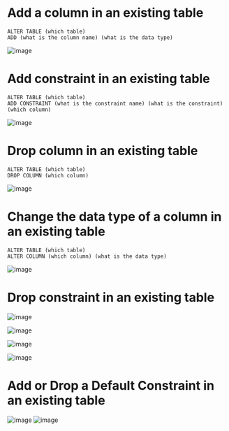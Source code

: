 # Add a column in an existing table

    ALTER TABLE (which table)
    ADD (what is the column name) (what is the data type)

![image](https://user-images.githubusercontent.com/60442877/210263833-ce6cafd2-d504-444b-a6b9-88502eade4b7.png)

# Add constraint in an existing table

    ALTER TABLE (which table)
    ADD CONSTRAINT (what is the constraint name) (what is the constraint) (which column)

![image](https://user-images.githubusercontent.com/60442877/210264436-fe05453c-0fc5-4ee2-a260-3b8655f80517.png)

# Drop column in an existing table

    ALTER TABLE (which table)
    DROP COLUMN (which column)
    
![image](https://user-images.githubusercontent.com/60442877/210265209-2dbf0afe-a203-4ee8-9153-53e7cd27dc97.png)

# Change the data type of a column in an existing table

    ALTER TABLE (which table)
    ALTER COLUMN (which column) (what is the data type)
 
![image](https://user-images.githubusercontent.com/60442877/210265334-03be89bd-4547-4516-a3bf-535e0d647204.png)

# Drop constraint in an existing table

![image](https://user-images.githubusercontent.com/60442877/210268556-810c0bba-f3c3-45e6-9e6c-2fac1fe94c62.png)

![image](https://user-images.githubusercontent.com/60442877/210268570-1568f995-cec9-40c8-b212-3dd67aa537bf.png)

![image](https://user-images.githubusercontent.com/60442877/210268594-7316effd-e9d3-496e-aac3-9861d7787ecd.png)

![image](https://user-images.githubusercontent.com/60442877/210268613-effa3f44-d541-434e-8d8c-a4ef32dcd273.png)

# Add or Drop a Default Constraint in an existing table

![image](https://user-images.githubusercontent.com/60442877/210270864-d60ee59c-946e-42ed-ba1e-f8023f834587.png)
![image](https://user-images.githubusercontent.com/60442877/210270876-325337fb-bab0-4823-bc52-03e38e3af435.png)




